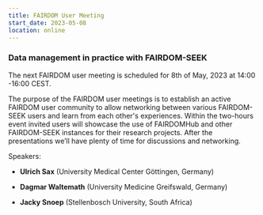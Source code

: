 ```yaml
---
title: FAIRDOM User Meeting
start_date: 2023-05-08
location: online
---
```


### Data management in practice with FAIRDOM-SEEK


The next FAIRDOM user meeting is scheduled for 8th of May, 2023 at 14:00 -16:00 CEST.

The purpose of the FAIRDOM user meetings is to establish an active FAIRDOM user community to allow networking between various FAIRDOM-SEEK users and learn from each other's experiences. 
Within the two-hours event invited users will showcase the use of FAIRDOMHub and other FAIRDOM-SEEK instances for their research projects. After the presentations we’ll have plenty of time for discussions and networking. 

Speakers:
  
  * **Ulrich Sax** (University Medical Center Göttingen, Germany)
           
  * **Dagmar Waltemath** (University Medicine Greifswald, Germany) 
            
  * **Jacky Snoep** (Stellenbosch University, South Africa)
  
   
